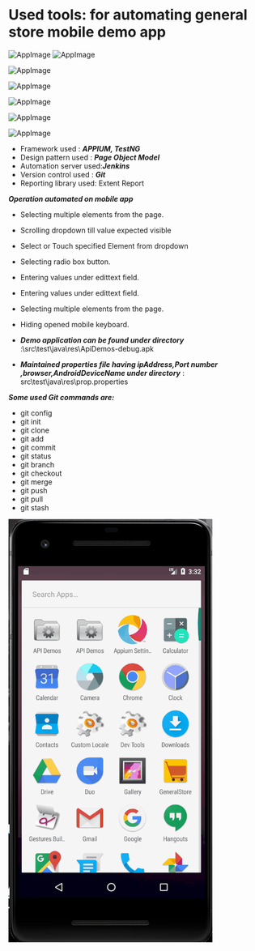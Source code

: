 # Used tools: for automating general store mobile demo app

![AppImage](./img1.png)	![AppImage](./img2.png)

![AppImage](./img3.png)

![AppImage](./img4.png)

![AppImage](./img5.png)

![AppImage](./img6.png)

![AppImage](./img7.png)

- Framework  used : ***APPIUM, TestNG***
- Design pattern used : ***Page Object Model***
- Automation server used:***Jenkins***
- Version control used : ***Git***	
- Reporting library used: Extent Report

 


***Operation automated on mobile app*** 
- Selecting multiple  elements from the page.
- Scrolling dropdown till value expected visible
- Select or Touch specified Element from dropdown 
- Selecting radio box button.
- Entering values under edittext field.
- Entering values under edittext field.
- Selecting multiple  elements from the page.
- Hiding opened mobile keyboard.

- ***Demo application can be found under directory*** :\src\test\java\res\ApiDemos-debug.apk

- ***Maintained properties file having ipAddress,Port number ,browser,AndroidDeviceName under directory*** : src\test\java\res\prop.properties


***Some used Git commands are:***

- git config
- git init
- git clone
- git add
- git commit 
 - git status
- git branch
- git checkout
- git merge
- git push
- git pull
- git stash



![AppImage](./MobileAppFlow.gif)